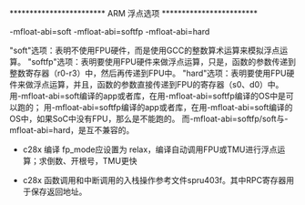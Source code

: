 ************************ ARM 浮点选项 ************************

-mfloat-abi=soft
-mfloat-abi=softfp
-mfloat-abi=hard


"soft"选项：表明不使用FPU硬件，而是使用GCC的整数算术运算来模拟浮点运算。
"softfp"选项：表明要使用FPU硬件来做浮点运算，只是，函数的参数传递到整数寄存器（r0-r3）中，然后再传递到FPU中。
"hard"选项：表明要使用FPU硬件来做浮点运算，并且，函数的参数直接传递到FPU的寄存器（s0、d0）中。
用-mfloat-abi=soft编译的app或者库，在用-mfloat-abi=softfp编译的OS中是可以跑的；
用-mfloat-abi=softfp编译的app或者库，在用-mfloat-abi=soft编译的OS中，如果SoC中没有FPU，那么是不能跑的。
而-mfloat-abi=softfp/soft与-mfloat-abi=hard，是互不兼容的。

* c28x 编译 fp_mode应设置为 relax，编译自动调用FPU或TMU进行浮点运算；求倒数、开根号，TMU更快

* c28x 函数调用和中断调用的入栈操作参考文件spru403f。其中RPC寄存器用于保存返回地址。
